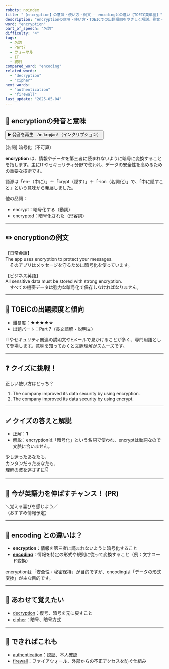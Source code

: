 ```yaml
---
robots: noindex
title: "【encryption】の意味・使い方・例文 ― encodingとの違い【TOEIC英単語】"
description: "encryptionの意味・使い方・TOEICでの出題傾向をやさしく解説。例文・クイズ付きでencodingとの違いもわかりやすく学べます。"
word: "encryption"
part_of_speech: "名詞"
difficulty: "4"
tags:
  - 名詞
  - Part7
  - フォーマル
  - IT
  - 説明
compared_word: "encoding"
related_words:
  - "decryption"
  - "cipher"
next_words:
  - "authentication"
  - "firewall"
last_update: "2025-05-04"
---
```


## 🔰 encryptionの発音と意味

<button class="play-audio" onclick="playTTS('encryption')">
  <span class="play-audio-main">
    ▶️ 発音を再生　/ɪnˈkrɪpʃən/
  </span>
  <span class="play-audio-sub">
    （インクリプション）
  </span>
</button>

[名詞] 暗号化（不可算）

**encryption** は、情報やデータを第三者に読まれないように暗号に変換することを指します。主にITやセキュリティ分野で使われ、データの安全性を高めるための重要な技術です。

語源は「en-（中に）」＋「crypt（隠す）」＋「-ion（名詞化）」で、「中に隠すこと」という意味から発展しました。

他の品詞：  
- encrypt：暗号化する（動詞）
- encrypted：暗号化された（形容詞）

---

## ✏️ encryptionの例文

【日常会話】  
The app uses encryption to protect your messages.  
　そのアプリはメッセージを守るために暗号化を使っています。

【ビジネス英語】  
All sensitive data must be stored with strong encryption.  
　すべての機密データは強力な暗号化で保存しなければなりません。

---

## 🎯 TOEICの出題頻度と傾向

- 難易度：★★★★☆
- 出題パート：Part 7（長文読解・説明文）

ITやセキュリティ関連の説明文やEメールで見かけることが多く、専門用語として登場します。意味を知っておくと文脈理解がスムーズです。

---

## ❓ クイズに挑戦！

正しい使い方はどっち？

1. The company improved its data security by using encryption.  
2. The company improved its data security by using encrypt.

---

## ✅ クイズの答えと解説

- 正解：**1**
- 解説：encryptionは「暗号化」という名詞で使われ、encryptは動詞なので文脈に合いません。

少し迷ったあなたも、  
カンタンだったあなたも、  
理解の波を逃さずに👇️

---

## 🚀 今が英語力を伸ばすチャンス！ (PR)

<div class="info-center">
＼覚える喜びを感じよう／<br>  
（おすすめ情報予定）
</div>

---

## 🤔  encoding との違いは？

- **encryption**：情報を第三者に読まれないように暗号化すること
- **[encoding](/word/encoding)**：情報を特定の形式や規則に従って変換すること（例：文字コード変換）

encryptionは「安全性・秘密保持」が目的ですが、encodingは「データの形式変換」が主な目的です。

---

## 🧩 あわせて覚えたい

- [decryption](/word/decryption)：復号、暗号を元に戻すこと
- [cipher](/word/cipher)：暗号、暗号方式

---

## 📖 できればこれも

- [authentication](/word/authentication)：認証、本人確認
- [firewall](/word/firewall)：ファイアウォール、外部からの不正アクセスを防ぐ仕組み

<!-- cvid: aid14_bid42 -->
